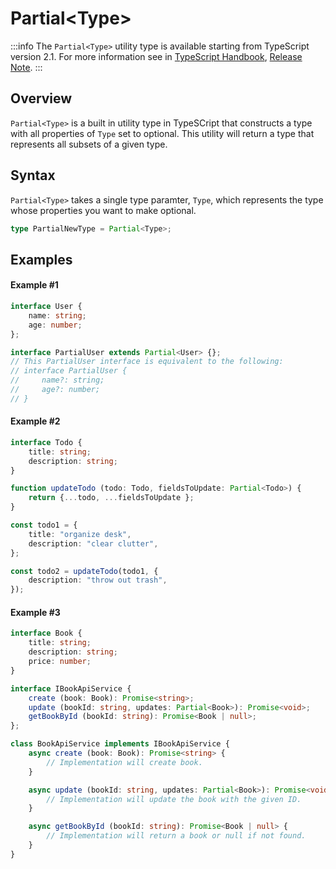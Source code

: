 # Partial\<Type>

:::info
The `Partial<Type>` utility type is available starting from TypeScript version 2.1. For more information see in [TypeScript Handbook](https://www.typescriptlang.org/docs/handbook/utility-types.html#partialtype), [Release Note](https://www.typescriptlang.org/docs/handbook/release-notes/typescript-2-1.html#partial-readonly-record-and-pick).
:::

## Overview

`Partial<Type>` is a built in utility type in TypeSCript that constructs a type with all properties of `Type` set to optional. This utility will return a type that represents all subsets of a given type.

## Syntax

`Partial<Type>` takes a single type paramter, `Type`, which represents the type whose properties you want to make optional.

```ts
type PartialNewType = Partial<Type>;
```

## Examples

#### Example #1

```ts
interface User {
    name: string;
    age: number;
};

interface PartialUser extends Partial<User> {};
// This PartialUser interface is equivalent to the following:
// interface PartialUser {
//     name?: string;
//     age?: number;
// }
```


#### Example #2

```ts
interface Todo {
    title: string;
    description: string;
}

function updateTodo (todo: Todo, fieldsToUpdate: Partial<Todo>) {
    return {...todo, ...fieldsToUpdate };
}

const todo1 = {
    title: "organize desk",
    description: "clear clutter",
};

const todo2 = updateTodo(todo1, {
    description: "throw out trash",
});
```

#### Example #3

```ts
interface Book {
    title: string;
    description: string;
    price: number;
}

interface IBookApiService {
	create (book: Book): Promise<string>;
	update (bookId: string, updates: Partial<Book>): Promise<void>;
	getBookById (bookId: string): Promise<Book | null>;
};

class BookApiService implements IBookApiService {
	async create (book: Book): Promise<string> {
		// Implementation will create book.	
	}

	async update (bookId: string, updates: Partial<Book>): Promise<void> {
		// Implementation will update the book with the given ID.
	}

	async getBookById (bookId: string): Promise<Book | null> {
		// Implementation will return a book or null if not found.
	}
}
```